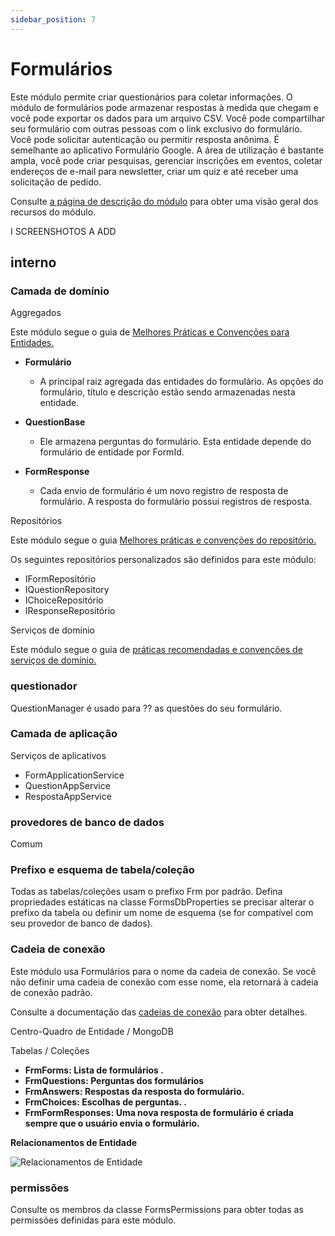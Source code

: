 ```yaml
---
sidebar_position: 7
---
```


# Formulários

Este módulo permite criar questionários para coletar informações. O módulo de formulários pode armazenar respostas à medida que chegam e você pode exportar os dados para um arquivo CSV. Você pode compartilhar seu formulário com outras pessoas com o link exclusivo do formulário. Você pode solicitar autenticação ou permitir resposta anônima. É semelhante ao aplicativo Formulário Google. A área de utilização é bastante ampla, você pode criar pesquisas, gerenciar inscrições em eventos, coletar endereços de e-mail para newsletter, criar um quiz e até receber uma solicitação de pedido.

Consulte [a página de descrição do módulo](https://commercial.abp.io/modules/Volo.Forms "") para obter uma visão geral dos recursos do módulo.

I SCREENSHOTOS A ADD
## interno
### Camada de domínio
Aggregados

Este módulo segue o guia de [Melhores Práticas e Convenções para Entidades.](https://docs.abp.io/en/abp/latest/Best-Practices/Entities "")

- 
    **Formulário**
        
    - A principal raiz agregada das entidades do formulário. As opções do formulário, título e descrição estão sendo armazenadas nesta entidade.
        
    

- 
    **QuestionBase**
        
    - Ele armazena perguntas do formulário. Esta entidade depende do formulário de entidade por FormId.
        
    

- 
    **FormResponse**
        
    - Cada envio de formulário é um novo registro de resposta de formulário. A resposta do formulário possui registros de resposta.
        
    


Repositórios


Este módulo segue o guia [Melhores práticas e convenções do repositório.](https://docs.abp.io/en/abp/latest/Best-Practices/Repositories "")

Os seguintes repositórios personalizados são definidos para este módulo:

- IFormRepositório
- IQuestionRepository
- IChoiceRepositório
- IResponseRepositório

Serviços de domínio

Este módulo segue o guia de [práticas recomendadas e convenções de serviços de domínio.](https://docs.abp.io/en/abp/latest/Best-Practices/Domain-Services "")
### questionador
QuestionManager é usado para ⁇  as questões do seu formulário.
### Camada de aplicação
Serviços de aplicativos

- FormApplicationService
- QuestionAppService
- RespostaAppService

### provedores de banco de dados
Comum
### Prefixo e esquema de tabela/coleção
Todas as tabelas/coleções usam o prefixo Frm por padrão. Defina propriedades estáticas na classe FormsDbProperties se precisar alterar o prefixo da tabela ou definir um nome de esquema (se for compatível com seu provedor de banco de dados).
### Cadeia de conexão
Este módulo usa Formulários para o nome da cadeia de conexão. Se você não definir uma cadeia de conexão com esse nome, ela retornará à cadeia de conexão padrão.

Consulte a documentação das [cadeias de conexão](https://docs.abp.io/en/abp/latest/Connection-Strings "") para obter detalhes.

Centro-Quadro de Entidade / MongoDB

Tabelas / Coleções

- **FrmForms: Lista de formulários .**
- **FrmQuestions: Perguntas dos formulários**
- **FrmAnswers: Respostas da resposta do formulário.**
- **FrmChoices: Escolhas de perguntas. .**
- **FrmFormResponses: Uma nova resposta de formulário é criada sempre que o usuário envia o formulário.**

**Relacionamentos de Entidade**

![Relacionamentos de Entidade](https://raaghustorageaccount.blob.core.windows.net/raaghu-docs/entityRelationship.jpg)
### permissões
Consulte os membros da classe FormsPermissions para obter todas as permissões definidas para este módulo.
